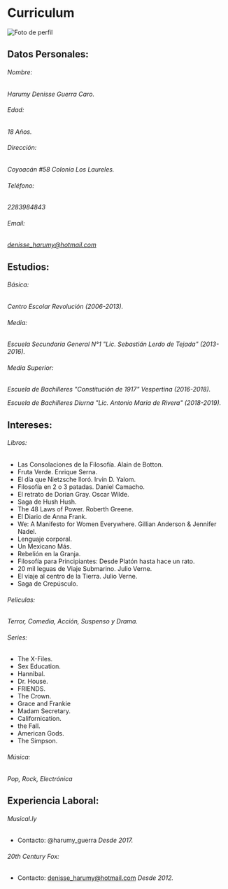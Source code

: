 # Curriculum
 ![Foto de perfil](https://github.com/settings/profile)

## Datos Personales:
  ###### Nombre:
  *Harumy Denisse Guerra Caro.*
  ###### Edad:
  *18 Años.*
  ###### Dirección:
  *Coyoacán #58 Colonia Los Laureles.*
  ###### Teléfono:
  *2283984843*
  ###### Email:
  *denisse_harumy@hotmail.com*
 ## Estudios:
  ###### Básica:
  *Centro Escolar Revolución (2006-2013).*
  ###### Media:
  *Escuela Secundaria General N°1 "Lic. Sebastián Lerdo de Tejada" (2013-2016).*
  ###### Media Superior:
  *Escuela de Bachilleres "Constitución de 1917" Vespertina (2016-2018).*
  
  *Escuela de Bachilleres Diurna "Lic. Antonio Maria de Rivera" (2018-2019).*
 ## Intereses:
  ###### Libros:
  * Las Consolaciones de la Filosofía. Alain de Botton.
  * Fruta Verde. Enrique Serna.
  * El día que Nietzsche lloró. Irvin D. Yalom.
  * Filosofía en 2 o 3 patadas. Daniel Camacho.
  * El retrato de Dorian Gray. Oscar Wilde.
  * Saga de Hush Hush. 
  * The 48 Laws of Power. Roberth Greene.
  * El Diario de Anna Frank.
  * We: A Manifesto for Women Everywhere. Gillian Anderson & Jennifer Nadel.
  * Lenguaje corporal.
  * Un Mexicano Más.
  * Rebelión en la Granja. 
  * Filosofía para Principiantes: Desde Platón hasta hace un rato.
  * 20 mil leguas de Viaje Submarino. Julio Verne.
  * El viaje al centro de la Tierra. Julio Verne.
  * Saga de Crepúsculo. 
  ###### Películas:
  *Terror, Comedia, Acción, Suspenso y Drama.*
  ###### Series:
  * The X-Files.
  * Sex Education.
  * Hannibal.
  * Dr. House.
  * FRIENDS.
  * The Crown.
  * Grace and Frankie
  * Madam Secretary.
  * Californication.
  * the Fall.
  * American Gods.
  * The Simpson.
  ###### Música:
  *Pop, Rock, Electrónica*
 ## Experiencia Laboral:
  ###### Musical.ly
  * Contacto: @harumy_guerra *Desde 2017.*
  ###### 20th Century Fox:
  * Contacto: denisse_harumy@hotmail.com *Desde 2012.*
  
